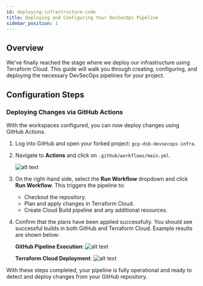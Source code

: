 ```yaml
---
id: deploying-infrastructure-code
title: Deploying and Configuring Your DevSecOps Pipeline
sidebar_position: 1
---
```


## Overview

We've finally reached the stage where we deploy our infrastructure using Terraform Cloud. This guide will walk you through creating, configuring, and deploying the necessary DevSecOps pipelines for your project.

## Configuration Steps

### Deploying Changes via GitHub Actions

With the workspaces configured, you can now deploy changes using GitHub Actions.

1. Log into GitHub and open your forked project: `gcp-dsb-devsecops-infra`.
2. Navigate to **Actions** and click on `.github/workflows/main.yml`.

   ![alt text](/img/projects/devsecops-pipeline-gcp/deployment-and-testing/github_action.png)

3. On the right-hand side, select the **Run Workflow** dropdown and click **Run Workflow**. This triggers the pipeline to:

   - Checkout the repository.
   - Plan and apply changes in Terraform Cloud.
   - Create Cloud Build pipeline and any additional resources.

4. Confirm that the plans have been applied successfully. You should see successful builds in both GitHub and Terraform Cloud. Example results are shown below:

   **GitHub Pipeline Execution**:
   ![alt text](/img/projects/devsecops-pipeline-gcp/deployment-and-testing/completed_github_action.png)

   **Terraform Cloud Deployment**:
   ![alt text](/img/projects/devsecops-pipeline-gcp/deployment-and-testing/completed_tf_run.png)

With these steps completed, your pipeline is fully operational and ready to detect and deploy changes from your GitHub repository.
